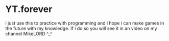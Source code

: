 # YT.forever
i just use this to practice with programming and i hope i can make games in the future with my knowledge. If i do so you will see it in an video on my channel MikeLORD ^_^
